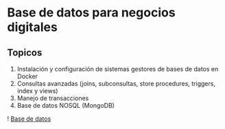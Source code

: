 # Base de datos para negocios digitales 
## Topicos 
1. Instalación y configuración de sistemas gestores de bases de datos en Docker 
1. Consultas avanzadas (joins, subconsultas, store procedures, triggers, index y views)
1. Manejo de transacciones 
1. Base de datos NOSQL (MongoDB)

! [Base de datos](./images/DBI-1.jpg)

